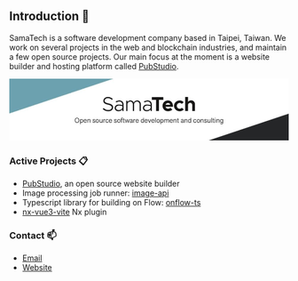 ## Introduction :office:
SamaTech is a software development company based in Taipei, Taiwan. We work on several projects in the web and blockchain industries, and maintain a few open source projects. Our main focus at the moment is a website builder and hosting platform called [PubStudio](https://pubstud.io).

![SamaTech banner](/assets/samatech_banner.jpg)

### Active Projects :clipboard:
- [PubStudio](https://github.com/pubstudio-builder), an open source website builder
- Image processing job runner: [image-api](https://github.com/samatechtw/image-api)
- Typescript library for building on Flow: [onflow-ts](https://github.com/samatechtw/onflow-ts)
- [nx-vue3-vite](https://github.com/samatechtw/nx-vue3-vite) Nx plugin

### Contact :mailbox:
- [Email](mailto:sam@samatech.tw)
- [Website](https://samatech.tw)
